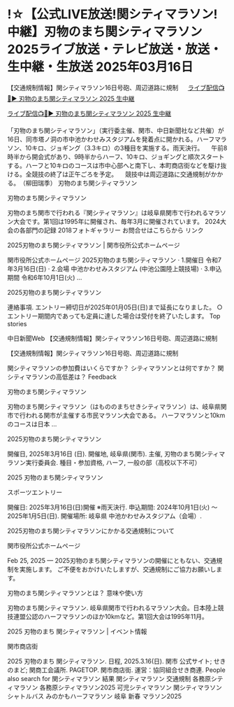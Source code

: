 # !☆【公式LIVE放送!関シティマラソン!中継】刃物のまち関シティマラソン 2025ライブ放送・テレビ放送・放送・生中継・生放送 2025年03月16日

【交通規制情報】関シティマラソン16日号砲、周辺道路に規制
　
 [ライブ配信📺🔴▶ 刃物のまち関シティマラソン 2025 生中継](https://shorturl.at/K7xJa)

[ライブ配信📺🔴▶ 刃物のまち関シティマラソン 2025 生中継](https://shorturl.at/K7xJa)
 
 「刃物のまち関シティマラソン」（実行委主催、関市、中日新聞社など共催）が16日、同市塔ノ洞の市中池かわせみスタジアムを発着点に開かれる。ハーフマラソン、10キロ、ジョギング（3.3キロ）の3種目を実施する。雨天決行。
　午前8時半から開会式があり、9時半からハーフ、10キロ、ジョギングと順次スタートする。ハーフと10キロのコースは市中心部へと南下し、本町商店街などを駆け抜ける。全競技の終了は正午ごろを予定。
　競技中は周辺道路に交通規制がかかる。　（柳田瑞季）
刃物のまち関シティマラソン

刃物のまち関シティマラソン


刃物のまち関市で行われる『関シティマラソン』は岐阜県関市で行われるマラソン大会です。第1回は1995年に開催され、毎年3月に開催されています。
2024大会の各部門の記録
2018フォトギャラリー
お問合せはこちらから
リンク

2025刃物のまち関シティマラソン | 関市役所公式ホームページ

関市役所公式ホームページ
2025刃物のまち関シティマラソン · 1.開催日 令和7年3月16日(日) · 2.会場 中池かわせみスタジアム (中池公園陸上競技場) · 3.申込期間 令和6年10月1日(火) ...

2025刃物のまち関シティマラソン


連絡事項. エントリー締切日が2025年01月05日(日)まで延長になりました。 ○エントリー期間内であっても定員に達した場合は受付を終了いたします。
Top stories

中日新聞Web
【交通規制情報】関シティマラソン16日号砲、周辺道路に規制

【交通規制情報】関シティマラソン16日号砲、周辺道路に規制

関シティマラソンの参加費はいくらですか？
シティマラソンとは何ですか？
関シティマラソンの高低差は？
Feedback

刃物のまち関シティマラソン


刃物のまち関シティマラソン（はもののまちせきシティマラソン）は、岐阜県関市で行われる関市が主催する市民マラソン大会である。 ハーフマラソンと10kmのコースは日本 ...

2025刃物のまち関シティマラソン



開催日, 2025年3月16日 (日). 開催地, 岐阜県(関市). 主催, 刃物のまち関シティマラソン実行委員会. 種目・参加資格, ハーフ, 一般の部（高校以下不可）

2025 刃物のまち関シティマラソン

スポーツエントリー


開催日: 2025年3月16日(日)開催 ※雨天決行. 申込期間: 2024年10月1日(火) ～ 2025年1月5日(日). 開催場所: 岐阜県 中池かわせみスタジアム（会場）.

2025刃物のまち関シティマラソンにかかる交通規制について

関市役所公式ホームページ


Feb 25, 2025 — 2025刃物のまち関シティマラソンの開催にともない、交通規制を実施します。 ご不便をおかけいたしますが、交通規制にご協力お願いします。

刃物のまち関シティマラソンとは？ 意味や使い方



刃物のまち関シティマラソン. 岐阜県関市で行われるマラソン大会。日本陸上競技連盟公認のハーフマラソンのほか10kmなど。第1回大会は1995年11月。

2025 刃物のまち 関シティマラソン | イベント情報

関市商店街


2025 刃物のまち 関シティマラソン. 日程, 2025.3.16(日). 関市 公式サイト; せきのまど; 関商工会議所. PAGETOP. 関市商店街. 運営：協同組合せき商連.
People also search for
関シティマラソン 結果
関シティマラソン 交通規制
各務原シティマラソン
各務原シティマラソン2025
可児シティマラソン
関シティマラソン シャトルバス
みのかもハーフマラソン
岐阜 新春 マラソン2025
